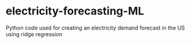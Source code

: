 # electricity-forecasting-ML
Python code used for creating an electricity demand forecast in the US using ridge regression
